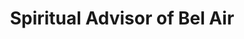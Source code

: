 ---
title: "Spiritual Advisor of Bel Air"
url: /bel-air/spiritual-advisor-of-bel-air/
shop: shop
---